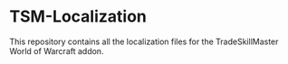 # TSM-Localization

This repository contains all the localization files for the TradeSkillMaster World of Warcraft addon.
